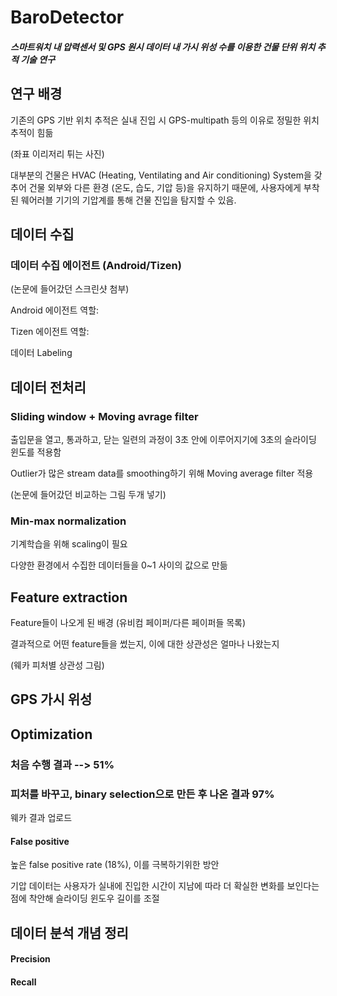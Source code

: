 # BaroDetector

##### 스마트워치 내 압력센서 및 GPS 원시 데이터 내 가시 위성 수를 이용한 건물 단위 위치 추적 기술 연구

## 연구 배경

기존의 GPS 기반 위치 추적은 실내 진입 시 GPS-multipath 등의 이유로 정밀한 위치 추적이 힘듦

(좌표 이리저리 튀는 사진)

대부분의 건물은 HVAC (Heating, Ventilating and Air conditioning) System을 갖추어 건물 외부와 다른 환경 (온도, 습도, 기압 등)을 유지하기 때문에, 사용자에게 부착된 웨어러블 기기의 기압계를 통해 건물 진입을 탐지할 수 있음.

## 데이터 수집

### 데이터 수집 에이전트 (Android/Tizen)

(논문에 들어갔던 스크린샷 첨부)

Android 에이전트 역할:

Tizen 에이전트 역할: 

데이터 Labeling

## 데이터 전처리

### Sliding window + Moving avrage filter

출입문을 열고, 통과하고, 닫는 일련의 과정이 3초 안에 이루어지기에 3초의 슬라이딩 윈도를 적용함

Outlier가 많은 stream data를 smoothing하기 위해 Moving average filter 적용

(논문에 들어갔던 비교하는 그림 두개 넣기)

### Min-max normalization

기계학습을 위해 scaling이 필요

다양한 환경에서 수집한 데이터들을 0~1 사이의 값으로 만듦

## Feature extraction

Feature들이 나오게 된 배경 (유비컴 페이퍼/다른 페이퍼들 목록)

결과적으로 어떤 feature들을 썼는지, 이에 대한 상관성은 얼마나 나왔는지

(웨카 피처별 상관성 그림)

## GPS 가시 위성




## Optimization

### 처음 수행 결과 --> 51%

### 피처를 바꾸고, binary selection으로 만든 후 나온 결과 97%

웨카 결과 업로드

#### False positive

높은 false positive rate (18%), 이를 극복하기위한 방안

기압 데이터는 사용자가 실내에 진입한 시간이 지남에 따라 더 확실한 변화를 보인다는 점에 착안해 슬라이딩 윈도우 길이를 조절


## 데이터 분석 개념 정리

#### Precision

#### Recall

